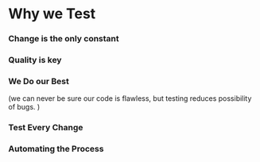 # Why we Test

### Change is the only constant

### Quality is key

### We Do our Best

(we can never be sure our code is flawless, but testing reduces possibility of bugs. )

### Test Every Change

### Automating the Process